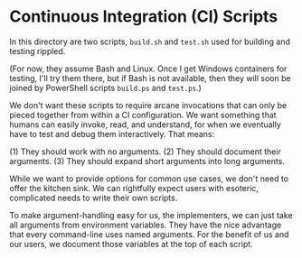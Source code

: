 # Continuous Integration (CI) Scripts

In this directory are two scripts, `build.sh` and `test.sh` used for building
and testing rippled.

(For now, they assume Bash and Linux. Once I get Windows containers for
testing, I'll try them there, but if Bash is not available, then they will
soon be joined by PowerShell scripts `build.ps` and `test.ps`.)

We don't want these scripts to require arcane invocations that can only be
pieced together from within a CI configuration. We want something that humans
can easily invoke, read, and understand, for when we eventually have to test
and debug them interactively. That means:

(1) They should work with no arguments.
(2) They should document their arguments.
(3) They should expand short arguments into long arguments.

While we want to provide options for common use cases, we don't need to offer
the kitchen sink. We can rightfully expect users with esoteric, complicated
needs to write their own scripts.

To make argument-handling easy for us, the implementers, we can just take all
arguments from environment variables. They have the nice advantage that every
command-line uses named arguments. For the benefit of us and our users, we
document those variables at the top of each script.
